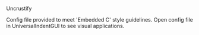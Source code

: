 Uncrustify

Config file provided to meet 'Embedded C' style guidelines.
Open config file in UniversalIndentGUI to see visual applications.

